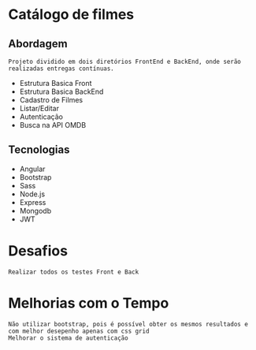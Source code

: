 # Catálogo de filmes

  ## Abordagem
    Projeto dividido em dois diretórios FrontEnd e BackEnd, onde serão realizadas entregas contínuas.
  
   - Estrutura Basica Front
   - Estrutura Basica BackEnd
   - Cadastro de Filmes
   - Listar/Editar
   - Autenticação
   - Busca na API OMDB
    
    
  ## Tecnologias
  
  - Angular
  - Bootstrap
  - Sass
  - Node.js
  - Express
  - Mongodb
  - JWT
  
  
  # Desafios

    Realizar todos os testes Front e Back

  # Melhorias com o Tempo
    
    Não utilizar bootstrap, pois é possível obter os mesmos resultados e com melhor desepenho apenas com css grid
    Melhorar o sistema de autenticação




 

